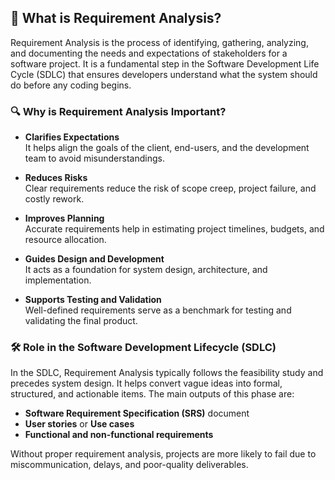 ## 📘 What is Requirement Analysis?

Requirement Analysis is the process of identifying, gathering, analyzing, and documenting the needs and expectations of stakeholders for a software project. It is a fundamental step in the Software Development Life Cycle (SDLC) that ensures developers understand what the system should do before any coding begins.

### 🔍 Why is Requirement Analysis Important?

- **Clarifies Expectations**  
  It helps align the goals of the client, end-users, and the development team to avoid misunderstandings.

- **Reduces Risks**  
  Clear requirements reduce the risk of scope creep, project failure, and costly rework.

- **Improves Planning**  
  Accurate requirements help in estimating project timelines, budgets, and resource allocation.

- **Guides Design and Development**  
  It acts as a foundation for system design, architecture, and implementation.

- **Supports Testing and Validation**  
  Well-defined requirements serve as a benchmark for testing and validating the final product.

### 🛠 Role in the Software Development Lifecycle (SDLC)

In the SDLC, Requirement Analysis typically follows the feasibility study and precedes system design. It helps convert vague ideas into formal, structured, and actionable items. The main outputs of this phase are:

- **Software Requirement Specification (SRS)** document  
- **User stories** or **Use cases**  
- **Functional and non-functional requirements**

Without proper requirement analysis, projects are more likely to fail due to miscommunication, delays, and poor-quality deliverables.
